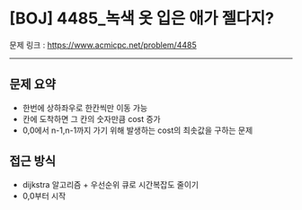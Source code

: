 # [BOJ] 4485_녹색 옷 입은 애가 젤다지?

문제 링크 : https://www.acmicpc.net/problem/4485

-----------------
## 문제 요약
  - 한번에 상하좌우로 한칸씩만 이동 가능
  - 칸에 도착하면 그 칸의 숫자만큼 cost 증가
  - 0,0에서 n-1,n-1까지 가기 위해 발생하는 cost의 최솟값을 구하는 문제

## 접근 방식
  - dijkstra 알고리즘 + 우선순위 큐로 시간복잡도 줄이기
  - 0,0부터 시작
